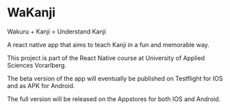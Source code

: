 # WaKanji
Wakuru + Kanji = Understand Kanji

A react native app that aims to teach Kanji in a fun and memorable way.

This project is part of the React Native course at University of Applied Sciences Vorarlberg.

The beta version of the app will eventually be published on Testflight for IOS and as APK for Android.

The full version will be released on the Appstores for both IOS and Android.

